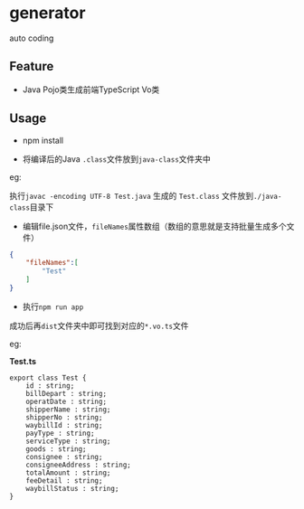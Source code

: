 # generator
auto coding 

## Feature

- Java Pojo类生成前端TypeScript Vo类

## Usage

- npm install

- 将编译后的Java `.class`文件放到`java-class`文件夹中

eg:

执行`javac -encoding UTF-8 Test.java` 生成的 `Test.class` 文件放到`./java-class`目录下

- 编辑file.json文件，`fileNames`属性数组（数组的意思就是支持批量生成多个文件）

```json
{
    "fileNames":[
        "Test"
    ]
}
```


- 执行`npm run app`

成功后再`dist`文件夹中即可找到对应的`*.vo.ts`文件


eg:

**Test.ts**

```
export class Test { 
	id : string;
	billDepart : string;
	operatDate : string;
	shipperName : string;
	shipperNo : string;
	waybillId : string;
	payType : string;
	serviceType : string;
	goods : string;
	consignee : string;
	consigneeAddress : string;
	totalAmount : string;
	feeDetail : string;
	waybillStatus : string;
}
```